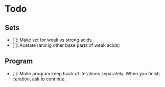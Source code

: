 # Todo

## Sets

- [ ]: Make set for weak vs strong acids
- [ ]: Acetate (and ig other base parts of weak acids)

## Program

- [ ]: Make program keep track of iterations separately. When you finish iteration, ask to continue.
